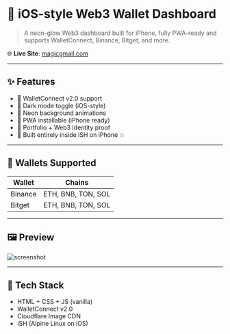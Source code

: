 # 💼 iOS-style Web3 Wallet Dashboard

> A neon-glow Web3 dashboard built for iPhone, fully PWA-ready and supports WalletConnect, Binance, Bitget, and more.

🌐 **Live Site**: [magicgmail.com](https://magicgmail.com)

---

## ✨ Features

- 🔌 WalletConnect v2.0 support
- 🌙 Dark mode toggle (iOS-style)
- 🎨 Neon background animations
- 📱 PWA installable (iPhone ready)
- 🪪 Portfolio + Web3 Identity proof
- 🦾 Built entirely inside iSH on iPhone 💥

---

## 🧠 Wallets Supported

| Wallet    | Chains                   |
|-----------|--------------------------|
| Binance   | ETH, BNB, TON, SOL       |
| Bitget    | ETH, BNB, TON, SOL       |

---

## 🖼️ Preview

![screenshot](./assets/screenshot.png) <!-- optional -->

---

## 🚀 Tech Stack

- HTML + CSS + JS (vanilla)
- WalletConnect v2.0
- Cloudflare Image CDN
- iSH (Alpine Linux on iOS)
